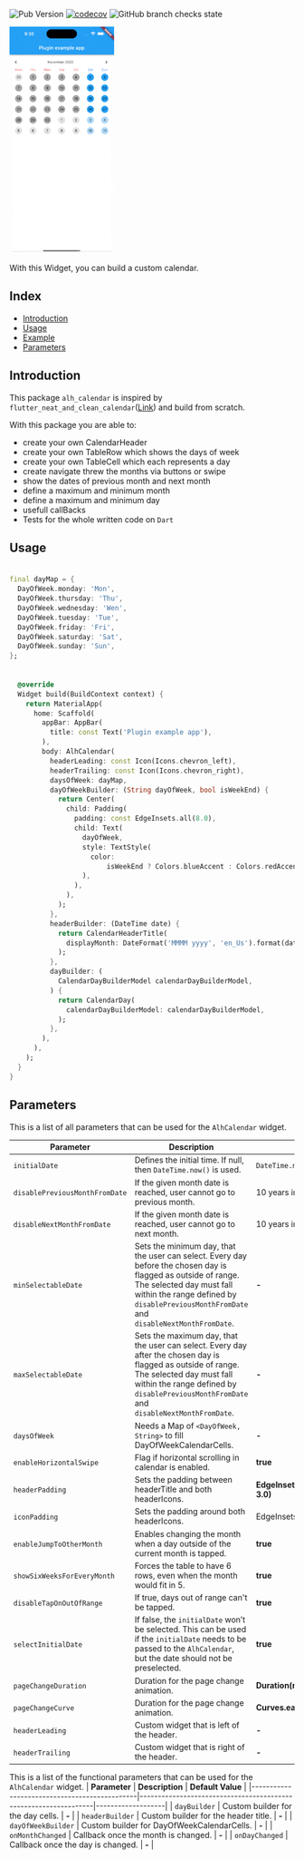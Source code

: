 ![Pub Version](https://img.shields.io/pub/v/alh_calendar?include_prereleases&color=%23397ab6&style=flat-square)
[![codecov](https://codecov.io/gh/alhappler/alh_calendar/branch/master/graph/badge.svg?token=D63TLGD5SP)](https://codecov.io/gh/alhappler/alh_calendar)
![GitHub branch checks state](https://img.shields.io/github/checks-status/alhappler/alh_calendar/master?style=flat-square)

<p>
<img src="https://github.com/alhappler/alh_calendar/blob/master/doc/calendar_demo.gif?raw=true"
    alt="An animated image of the iOS ReordableGridView UI" height="400"/>
</p>

With this Widget, you can build a custom calendar.

## Index

- [Introduction](#introduction)
- [Usage](#usage)
- [Example](#example)
- [Parameters](#parameters)

## Introduction

This package `alh_calendar` is inspired by `flutter_neat_and_clean_calendar`([Link](https://pub.dev/packages/flutter_neat_and_clean_calendar))
and build from scratch.

With this package you are able to:

- create your own CalendarHeader
- create your own TableRow which shows the days of week
- create your own TableCell which each represents a day
- create navigate threw the months via buttons or swipe
- show the dates of previous month and next month
- define a maximum and minimum month
- define a maximum and minimum day
- usefull callBacks
- Tests for the whole written code on `Dart`

## Usage

```dart

final dayMap = {
  DayOfWeek.monday: 'Mon',
  DayOfWeek.thursday: 'Thu',
  DayOfWeek.wednesday: 'Wen',
  DayOfWeek.tuesday: 'Tue',
  DayOfWeek.friday: 'Fri',
  DayOfWeek.saturday: 'Sat',
  DayOfWeek.sunday: 'Sun',
};


  @override
  Widget build(BuildContext context) {
    return MaterialApp(
      home: Scaffold(
        appBar: AppBar(
          title: const Text('Plugin example app'),
        ),
        body: AlhCalendar(
          headerLeading: const Icon(Icons.chevron_left),
          headerTrailing: const Icon(Icons.chevron_right),
          daysOfWeek: dayMap,
          dayOfWeekBuilder: (String dayOfWeek, bool isWeekEnd) {
            return Center(
              child: Padding(
                padding: const EdgeInsets.all(8.0),
                child: Text(
                  dayOfWeek,
                  style: TextStyle(
                    color:
                        isWeekEnd ? Colors.blueAccent : Colors.redAccent,
                  ),
                ),
              ),
            );
          },
          headerBuilder: (DateTime date) {
            return CalendarHeaderTitle(
              displayMonth: DateFormat('MMMM yyyy', 'en_Us').format(date),
            );
          },
          dayBuilder: (
            CalendarDayBuilderModel calendarDayBuilderModel,
          ) {
            return CalendarDay(
              calendarDayBuilderModel: calendarDayBuilderModel,
            );
          },
        ),
      ),
    );
  }
}
```

## Parameters

This is a list of all parameters that can be used for the `AlhCalendar` widget.

| **Parameter**                  | **Description**                                                                                                                                                                                                                        |    **Default Value**    |
|--------------------------------|----------------------------------------------------------------------------------------------------------------------------------------------------------------------------------------------------------------------------------------|-------------------------|
| `initialDate`                  | Defines the initial time. If null, then `DateTime.now()` is used.                                                                                                                                                                      |         `DateTime.now()`         |
| `disablePreviousMonthFromDate` | If the given month date is reached, user cannot go to previous month.                                                                                                                                                                  |         10 years in the past          |
| `disableNextMonthFromDate`     | If the given month date is reached, user cannot go to next month.                                                                                                                                                                      |         10 years in the future         |
| `minSelectableDate`            | Sets the minimum day, that the  user can select. Every day before the chosen day is flagged as outside of range. The selected day must fall within the range defined by `disablePreviousMonthFromDate` and `disableNextMonthFromDate`. |          **-**          |
| `maxSelectableDate`            | Sets the maximum day, that the  user can select. Every day after the chosen day is flagged as outside of range. The selected day must fall within the range defined by `disablePreviousMonthFromDate` and `disableNextMonthFromDate`.  |          **-**          |
| `daysOfWeek`                   | Needs a Map of `<DayOfWeek, String>` to fill DayOfWeekCalendarCells.                                                                                                                                                                   |          **-**          |
| `enableHorizontalSwipe`        | Flag if horizontal scrolling in calendar is enabled.                                                                                                                                                                                   |        **true**         |
| `headerPadding`                | Sets the padding between headerTitle and both headerIcons.                                                                                                                                                                             | **EdgeInsets.symmetric(horizontal: 3.0)** |
| `iconPadding`                  | Sets the padding around both headerIcons.                                                                                                                                                                                              |  EdgeInsets.all(8) |
| `enableJumpToOtherMonth`       | Enables changing the month when a day outside of the current month is tapped.                                                                                                                                                          |        **true**         |
| `showSixWeeksForEveryMonth`    | Forces the table to have 6 rows, even when the month would fit in 5.                                                                                                                                                                   |        **true**         |
| `disableTapOnOutOfRange`       | If true, days out of range can't be tapped.                                                                                                                                                                                            |        **true**         |
| `selectInitialDate`            | If false, the `initialDate` won’t be selected. This can be used if the `initialDate` needs to be passed to the `AlhCalendar`, but the date should not be preselected.                                                                  |        **true**         |
| `pageChangeDuration`           | Duration for the page change animation.                                                                                                                                                                                                |        **Duration(milliseconds: 400)**         |
| `pageChangeCurve`              | Duration for the page change animation.                                                                                                                                                                                                |        **Curves.easeInOut**         |
| `headerLeading`                | Custom widget that is left of the header.                                                                                                                                                                                              |       **-**       |
| `headerTrailing`               | Custom widget that is right of the header.                                                                                                                                                                                             |       **-**       |

This is a list of the functional parameters that can be used for the `AlhCalendar` widget.
| **Parameter**                                | **Description**                                                 | **Default Value** |
|----------------------------------------------|-----------------------------------------------------------------|-------------------|
| `dayBuilder`                                 | Custom builder for the day cells.                               |       **-**       |
| `headerBuilder`                              | Custom builder for the header title.                            |       **-**       |
| `dayOfWeekBuilder`                           | Custom builder for DayOfWeekCalendarCells.                      |       **-**       |
| `onMonthChanged`                             | Callback once the month is changed.                             |       **-**       |
| `onDayChanged`                               | Callback once the day is changed.                               |       **-**       |
